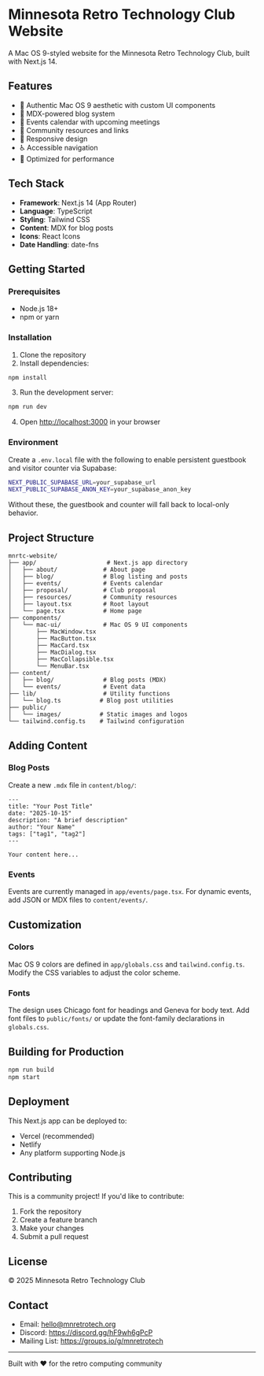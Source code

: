 # Minnesota Retro Technology Club Website

A Mac OS 9-styled website for the Minnesota Retro Technology Club, built with Next.js 14.

## Features

- 🎨 Authentic Mac OS 9 aesthetic with custom UI components
- 📝 MDX-powered blog system
- 📅 Events calendar with upcoming meetings
- 🔗 Community resources and links
- 📱 Responsive design
- ♿ Accessible navigation
- 🚀 Optimized for performance

## Tech Stack

- **Framework**: Next.js 14 (App Router)
- **Language**: TypeScript
- **Styling**: Tailwind CSS
- **Content**: MDX for blog posts
- **Icons**: React Icons
- **Date Handling**: date-fns

## Getting Started

### Prerequisites

- Node.js 18+ 
- npm or yarn

### Installation

1. Clone the repository
2. Install dependencies:

```bash
npm install
```

3. Run the development server:

```bash
npm run dev
```

4. Open [http://localhost:3000](http://localhost:3000) in your browser

### Environment

Create a `.env.local` file with the following to enable persistent guestbook and visitor counter via Supabase:

```bash
NEXT_PUBLIC_SUPABASE_URL=your_supabase_url
NEXT_PUBLIC_SUPABASE_ANON_KEY=your_supabase_anon_key
```

Without these, the guestbook and counter will fall back to local-only behavior.

## Project Structure

```
mnrtc-website/
├── app/                    # Next.js app directory
│   ├── about/             # About page
│   ├── blog/              # Blog listing and posts
│   ├── events/            # Events calendar
│   ├── proposal/          # Club proposal
│   ├── resources/         # Community resources
│   ├── layout.tsx         # Root layout
│   └── page.tsx           # Home page
├── components/            
│   └── mac-ui/            # Mac OS 9 UI components
│       ├── MacWindow.tsx
│       ├── MacButton.tsx
│       ├── MacCard.tsx
│       ├── MacDialog.tsx
│       ├── MacCollapsible.tsx
│       └── MenuBar.tsx
├── content/
│   ├── blog/              # Blog posts (MDX)
│   └── events/            # Event data
├── lib/                   # Utility functions
│   └── blog.ts           # Blog post utilities
├── public/
│   └── images/           # Static images and logos
└── tailwind.config.ts    # Tailwind configuration
```

## Adding Content

### Blog Posts

Create a new `.mdx` file in `content/blog/`:

```mdx
---
title: "Your Post Title"
date: "2025-10-15"
description: "A brief description"
author: "Your Name"
tags: ["tag1", "tag2"]
---

Your content here...
```

### Events

Events are currently managed in `app/events/page.tsx`. For dynamic events, add JSON or MDX files to `content/events/`.

## Customization

### Colors

Mac OS 9 colors are defined in `app/globals.css` and `tailwind.config.ts`. Modify the CSS variables to adjust the color scheme.

### Fonts

The design uses Chicago font for headings and Geneva for body text. Add font files to `public/fonts/` or update the font-family declarations in `globals.css`.

## Building for Production

```bash
npm run build
npm start
```

## Deployment

This Next.js app can be deployed to:
- Vercel (recommended)
- Netlify
- Any platform supporting Node.js

## Contributing

This is a community project! If you'd like to contribute:

1. Fork the repository
2. Create a feature branch
3. Make your changes
4. Submit a pull request

## License

© 2025 Minnesota Retro Technology Club

## Contact

- Email: hello@mnretrotech.org
- Discord: https://discord.gg/hF9wh6gPcP
- Mailing List: https://groups.io/g/mnretrotech

---

Built with ❤️ for the retro computing community
